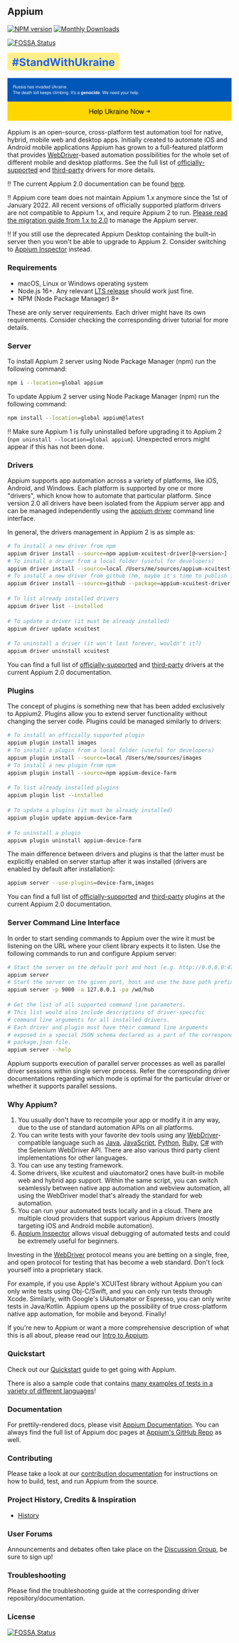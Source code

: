 ## Appium

[![NPM version](https://badge.fury.io/js/appium.svg)](https://npmjs.org/package/appium)
[![Monthly Downloads](https://img.shields.io/npm/dm/appium.svg)](https://npmjs.org/package/appium)

[![FOSSA Status](https://app.fossa.io/api/projects/git%2Bhttps%3A%2F%2Fgithub.com%2Fappium%2Fappium.svg?type=shield)](https://app.fossa.io/projects/git%2Bhttps%3A%2F%2Fgithub.com%2Fappium%2Fappium?ref=badge_shield)

[![StandWithUkraine](https://raw.githubusercontent.com/vshymanskyy/StandWithUkraine/main/badges/StandWithUkraine.svg)](https://github.com/vshymanskyy/StandWithUkraine/)

[![Stand With Ukraine](https://raw.githubusercontent.com/vshymanskyy/StandWithUkraine/main/banner2-direct.svg)](https://vshymanskyy.github.io/StandWithUkraine/)

Appium is an open-source, cross-platform test automation tool for native,
hybrid, mobile web and desktop apps. Initially created to automate iOS and Android mobile
applications Appium has grown to a full-featured platform that provides [WebDriver](https://www.w3.org/TR/webdriver/)-based automation possibilities for the whole set of different mobile and desktop platforms.
See the full list of
[officially-supported](https://appium.io/docs/en/latest/ecosystem/#drivers) and
[third-party](https://appium.io/docs/en/latest/ecosystem/#other-drivers) drivers for more details.

:bangbang: The current Appium 2.0 documentation can be found [here](https://appium.io/docs/en/latest/).

:bangbang: Appium core team does not maintain Appium 1.x anymore since the 1st of January 2022. All recent versions of officially supported platform drivers are not compatible to Appium 1.x, and require Appium 2 to run. [Please read the migration guide from 1.x to 2.0](https://appium.io/docs/en/latest/guides/migrating-1-to-2/) to manage the Appium server.

:bangbang: If you still use the deprecated Appium Desktop containing the built-in server then you won't be able to upgrade to Appium 2. Consider switching to [Appium Inspector](https://github.com/appium/appium-inspector) instead.

### Requirements

- macOS, Linux or Windows operating system
- Node.js 16+. Any relevant [LTS release](https://nodejs.dev/en/about/releases/) should work just fine.
- NPM (Node Package Manager) 8+

These are only server requirements. Each driver might have its own requirements. Consider checking the corresponding driver tutorial for more details.

### Server

To install Appium 2 server using Node Package Manager (npm) run the following command:

```bash
npm i --location=global appium
```

To update Appium 2 server using Node Package Manager (npm) run the following command:

 ```bash
npm install --location=global appium@latest
```

:bangbang: Make sure Appium 1 is fully uninstalled before upgrading it to Appium 2 (`npm uninstall --location=global appium`). Unexpected errors might appear if this has not been done.

### Drivers

Appium supports app automation across a variety of platforms, like iOS,
Android, and Windows. Each platform is supported by one or more "drivers",
which know how to automate that particular platform. Since version 2.0
all drivers have been isolated from the Appium server app and can
be managed independently using the [appium driver](https://appiumpro.com/editions/122-installing-appium-20-and-the-driver-and-plugins-cli) command line interface.

In general, the drivers management in Appium 2 is as simple as:

```bash
# To install a new driver from npm
appium driver install --source=npm appium-xcuitest-driver[@<version>]
# To install a driver from a local folder (useful for developers)
appium driver install --source=local /Users/me/sources/appium-xcuitest-driver
# To install a new driver from github (hm, maybe it's time to publish it to NPM?)
appium driver install --source=github --package=appium-xcuitest-driver appium/appium-xcuitest-driver

# To list already installed drivers
appium driver list --installed

# To update a driver (it must be already installed)
appium driver update xcuitest

# To uninstall a driver (it won't last forever, wouldn't it?)
appium driver uninstall xcuitest
```

You can find a full list of
[officially-supported](https://appium.io/docs/en/latest/ecosystem/#drivers) and
[third-party](https://appium.io/docs/en/latest/ecosystem/#other-drivers) drivers at
the current Appium 2.0 documentation.

### Plugins

The concept of plugins is something new that has been added exclusively to Appium2. Plugins allow you to extend server functionality without changing the server code. Plugins could be managed similarly to drivers:

```bash
# To install an officially supported plugin
appium plugin install images
# To install a plugin from a local folder (useful for developers)
appium plugin install --source=local /Users/me/sources/images
# To install a new plugin from npm
appium plugin install --source=npm appium-device-farm

# To list already installed plugins
appium plugin list --installed

# To update a plugins (it must be already installed)
appium plugin update appium-device-farm

# To uninstall a plugin
appium plugin uninstall appium-device-farm
```

The main difference between drivers and plugins is that the latter must be explicitly enabled on server startup after it was installed (drivers are enabled by default after installation):

```bash
appium server --use-plugins=device-farm,images
```

You can find a full list of
[officially-supported](https://appium.io/docs/en/latest/ecosystem/#plugins) and
[third-party](https://appium.io/docs/en/latest/ecosystem/#other-plugins) plugins at
the current Appium 2.0 documentation.


### Server Command Line Interface

In order to start sending commands to Appium over the wire it must be listening
on the URL where your client library expects it to listen.
Use the following commands to run and configure Appium server:

```bash
# Start the server on the default port and host (e.g. http://0.0.0.0:4723/)
appium server
# Start the server on the given port, host and use the base path prefix (the default prefix is /)
appium server -p 9000 -a 127.0.0.1 -pa /wd/hub

# Get the list of all supported command line parameters.
# This list would also include descriptions of driver-specific
# command line arguments for all installed drivers.
# Each driver and plugin must have their command line arguments
# exposed in a special JSON schema declared as a part of the corresponding
# package.json file.
appium server --help
```

Appium supports execution of parallel server processes as well as parallel driver sessions within
single server process. Refer the corresponding driver documentations regarding which mode is optimal
for the particular driver or whether it supports parallel sessions.

### Why Appium?

1. You usually don't have to recompile your app or modify it in any way, due
   to the use of standard automation APIs on all platforms.
2. You can write tests with your favorite dev tools using any
   [WebDriver](https://w3c.github.io/webdriver/webdriver-spec.html)-compatible
   language such as [Java](https://github.com/appium/java-client),
   [JavaScript](https://webdriver.io/), [Python](https://github.com/appium/python-client),
   [Ruby](https://github.com/appium/ruby_lib), [C#](https://github.com/appium/dotnet-client)
   with the Selenium WebDriver API. There are also various third party
   client implementations for other languages.
3. You can use any testing framework.
4. Some drivers, like xcuitest and uiautomator2 ones have built-in mobile web and
   hybrid app support. Within the same script, you can switch seamlessly between native
   app automation and webview automation, all using the WebDriver model that's already
   the standard for web automation.
5. You can run your automated tests locally and in a cloud. There are multiple
   cloud providers that support various Appium drivers (mostly
   targeting iOS and Android mobile automation).
6. [Appium Inspector](https://github.com/appium/appium-inspector) allows
   visual debugging of automated tests and could be extremely useful for
   beginners.

Investing in the
[WebDriver](https://w3c.github.io/webdriver/webdriver-spec.html) protocol means
you are betting on a single, free, and open protocol for testing that has become
a web standard. Don't lock yourself into a proprietary stack.

For example, if you use Apple's XCUITest library without Appium you can only
write tests using Obj-C/Swift, and you can only run tests through Xcode.
Similarly, with Google's UiAutomator or Espresso, you can only write tests in
Java/Kotlin. Appium opens up the possibility of true cross-platform native app
automation, for mobile and beyond. Finally!

If you're new to Appium or want a more comprehensive description of what this is all
about, please read our [Intro to Appium](https://appium.io/docs/en/latest/intro/).

### Quickstart

Check out our [Quickstart](https://appium.io/docs/en/latest/quickstart/) guide
to get going with Appium.

There is also a sample code that contains [many examples of tests in a variety
of different languages](https://github.com/appium/appium/tree/1.x/sample-code)!

### Documentation

For prettily-rendered docs, please visit [Appium Documentation](https://appium.io).
You can always find the full list of Appium doc pages at [Appium's GitHub
Repo](https://github.com/appium/appium/tree/master/packages/appium/docs) as well.

### Contributing

Please take a look at our [contribution documentation](CONTRIBUTING.md)
for instructions on how to build, test, and run Appium from the source.

### Project History, Credits & Inspiration

* [History](https://appium.io/docs/en/latest/intro/history/)

### User Forums

Announcements and debates often take place on the [Discussion Group](https://discuss.appium.io),
be sure to sign up!

### Troubleshooting

Please find the troubleshooting guide at the corresponding driver repository/documentation.

### License

[![FOSSA Status](https://app.fossa.io/api/projects/git%2Bhttps%3A%2F%2Fgithub.com%2Fappium%2Fappium.svg?type=large)](https://app.fossa.io/projects/git%2Bhttps%3A%2F%2Fgithub.com%2Fappium%2Fappium?ref=badge_large)

